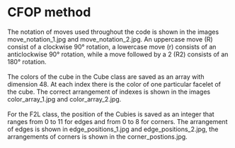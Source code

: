 # CFOP method
The notation of moves used throughout the code is shown in the images move_notation_1.jpg and move_notation_2.jpg. An uppercase move (R) consist of a clockwise 90° rotation, a lowercase move (r) consists of an anticlockwise 90° rotation, while a move followed by a 2 (R2) consists of an 180° rotation.\
\
The colors of the cube in the Cube class are saved as an array with dimension 48. At each index there is the color of one particular facelet of the cube. The correct arrangement of indexes is shown in the images color_array_1.jpg and color_array_2.jpg.\
\
For the F2L class, the position of the Cubies is saved as an integer that ranges from 0 to 11 for edges and from 0 to 8 for corners. The arrangement of edges is shown in edge_positions_1.jpg and edge_positions_2.jpg, the arrangements of corners is shown in the corner_postions.jpg.
